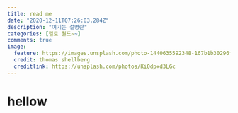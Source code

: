 ```yaml
---
title: read me
date: "2020-12-11T07:26:03.284Z"
description: "여기는 설명란"
categories: [헬로 월드~~]
comments: true
image:
  feature: https://images.unsplash.com/photo-1440635592348-167b1b30296f?crop=entropy&dpr=2&fit=crop&fm=jpg&h=475&ixjsv=2.1.0&ixlib=rb-0.3.5&q=50&w=1250
  credit: thomas shellberg
  creditlink: https://unsplash.com/photos/Ki0dpxd3LGc
---
```

# hellow 

